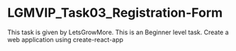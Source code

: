 # LGMVIP_Task03_Registration-Form
This task is given by LetsGrowMore. This is an Beginner level task. Create a web application using create-react-app
